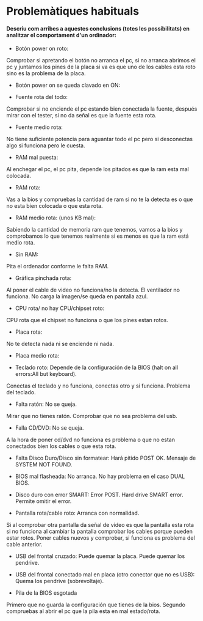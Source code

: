 # Problemàtiques habituals
#### Descriu com arribes a aquestes conclusions (totes les possibilitats) en analitzar el comportament d'un ordinador:

- Botón power on roto:

Comprobar si apretando el botón no arranca el pc, si no arranca abrimos el pc y juntamos los pines de la placa si va es que uno de los cables esta roto sino es la problema de la placa.

- Botón power on se queda clavado en ON:
 


- Fuente rota del todo:

Comprobar si no enciende el pc estando bien conectada la fuente, después mirar con el tester, si no da señal es que la fuente esta rota.

- Fuente medio rota:

No tiene suficiente potencia para aguantar todo el pc pero si desconectas algo si funciona pero le cuesta.

- RAM mal puesta:

Al enchegar el pc, el pc pita, depende los pitados es que la ram esta mal colocada. 

- RAM rota:

Vas a la bios y compruebas la cantidad de ram si no te la detecta es o que no esta bien colocada o que esta rota.

- RAM medio rota: (unos KB mal):

Sabiendo la cantidad de memoria ram que tenemos, vamos a la bios y comprobamos lo que tenemos realmente si es menos es que la ram está medio rota.

- Sin RAM:

Pita el ordenador conforme le falta RAM. 

- Gráfica pinchada rota:

Al poner el cable de video no funciona/no la detecta. El ventilador no funciona. No carga la imagen/se queda en pantalla azul.

- CPU rota/ no hay CPU/chipset roto:

CPU rota que el chipset no funciona o que los pines estan rotos.

- Placa rota:

No te detecta nada ni se enciende ni nada.

- Placa medio rota:


- Teclado roto: Depende de la configuración de la BIOS (halt on all errors:All but keyboard).

Conectas el teclado y no funciona, conectas otro y si funciona. Problema del teclado.

- Falta ratón: No se queja.

Mirar que no tienes ratón.
Comprobar que no sea problema del usb.

- Falla CD/DVD: No se queja.

A la hora de poner cd/dvd no funciona es problema o que no estan conectados bien los cables o que esta rota.

- Falta Disco Duro/Disco sin formatear: Hará pitido POST OK. Mensaje de SYSTEM NOT FOUND.
 


- BIOS mal flasheada: No arranca. No hay problema en el caso DUAL BIOS.



- Disco duro con error SMART: Error POST. Hard drive SMART error. Permite omitir el error.



- Pantalla rota/cable roto: Arranca con normalidad.

Si al comprobar otra pantalla da señal de vídeo es que la pantalla esta rota si no funciona al cambiar la pantalla comprobar los cables porque pueden estar rotos. Poner cables nuevos y comprobar, si funciona es problema del cable anterior.

- USB del frontal cruzado: Puede quemar la placa. Puede quemar los pendrive.
- USB del frontal conectado mal en placa (otro conector que no es USB): Quema los pendrive (sobrevoltaje).

- Pila de la BIOS esgotada

Primero que no guarda la configuración que tienes de la bios. 
Segundo compruebas al abrir el pc que la pila esta en mal estado/rota.






